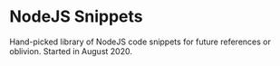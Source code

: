 # NodeJS Snippets

Hand-picked library of NodeJS code snippets for future references or oblivion. Started in August 2020.
